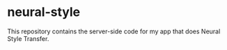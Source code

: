 # neural-style
This repository contains the server-side code for my app that does Neural Style Transfer.
